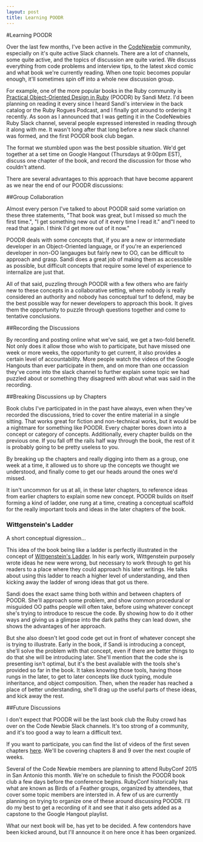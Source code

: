 ```yaml
---
layout: post
title: Learning POODR
---
```


#Learning POODR

Over the last few months, I've been active in the [CodeNewbie](http://www.codenewbie.org/) community, especially on it's quite active Slack channels. There are a lot of channels, some quite active, and the topics of discussion are quite varied. We discuss everything from code problems and interview tips, to the latest xkcd comic and what book we're currently reading. When one topic becomes popular enough, it'll sometimes spin off into a whole new discussion group. 

For example, one of the more popular books in the Ruby community is [Practical Object-Oriented Design in Ruby](http://www.poodr.com/) (POODR) by Sandi Metz. I'd been planning on reading it every since I heard Sandi's interview in the back catalog or the Ruby Rogues Podcast, and I finally got around to ordering it recently. As soon as I announced that I was getting it in the CodeNewbies Ruby Slack channel, several people expressed interested in reading through it along with me. It wasn't long after that long before a new slack channel was formed, and the first POODR book club began.

The format we stumbled upon was the best possible situation. We'd get together at a set time on Google Hangout (Thursdays at 9:00pm EST), discuss one chapter of the book, and record the discussion for those who couldn't attend.

There are several advantages to this approach that have become apparent as we near the end of our POODR discussions:

##Group Collaboration

Almost every person I've talked to about POODR said some variation on these three statements, "That book was great, but I missed so much the first time.", "I get something new out of it every time I read it." and"I need to read that again. I think I'd get more out of it now."

POODR deals with some concepts that, if you are a new or intermediate developer in an Object-Oriented language, or if you're an experienced developer in non-OO langauges but fairly new to OO, can be difficult to approach and grasp. Sandi does a great job of making them as accessible as possible, but difficult concepts that require some level of experience to internalize are just that.

All of that said, puzzling through POODR with a few others who are fairly new to these concepts in a collaborative setting, where nobody is really considered an authority and nobody has conceptual turf to defend, may be the best possible way for newer developers to approach this book. It gives them the opportunity to puzzle through questions together and come to tentative conclusions. 

##Recording the Discussions

By recording and posting online what we've said, we get a two-fold benefit. Not only does it allow those who wish to participate, but have missed one week or more weeks, the opportunity to get current, it also provides a certain level of accountability. More people watch the videos of the Google Hangouts than ever participate in them, and on more than one occassion they've come into the slack channel to further explain some topic we had puzzled about or something they disagreed with about what was said in the recording.

##Breaking Discussions up by Chapters

Book clubs I've participated in in the past have always, even when they've recorded the discussions, tried to cover the entire material in a single sitting. That works great for fiction and non-technical works, but it would be a nightmare for something like POODR. Every chapter bores down into a concept or category of concepts. Additionally, every chapter builds on the previous one. If you fall off the rails half way through the book, the rest of it is probably going to be pretty useless to you.

By breaking up the chapters and really digging into them as a group, one week at a time, it allowed us to shore up the concepts we thought we understood, and finally come to get our heads around the ones we'd missed.

It isn't uncommon for us at all, in these later chapters, to reference ideas from earlier chapters to explain some new concept. POODR builds on itself forming a kind of ladder, one rung at a time, creating a conceptual scaffold for the really important tools and ideas in the later chapters of the book. 

### Wittgenstein's Ladder

A short conceptual digression...

This idea of the book being like a ladder is perfectly illustrated in the concept of [Wittgenstein's Ladder](http://plato.stanford.edu/entries/wittgenstein/). In his early work, Wittgenstein purposely wrote ideas he new were wrong, but necessary to work through to get his readers to a place where they could approach his later writings. He talks about using this ladder to reach a higher level of understanding, and then kicking away the ladder of wrong ideas that got us there.

Sandi does the exact same thing both within and between chapters of POODR. She'll approach some problem, and show common procedural or misguided OO paths people will often take, before using whatever concept she's trying to introduce to rescue the code. By showing how to do it other ways and giving us a glimpse into the dark paths they can lead down, she shows the advantages of her approach. 

But she also doesn't let good code get out in front of whatever concept she is trying to illustrate. Early in the book, if Sandi is introducing a concept, she'll solve the problem with that concept, even if there are better things to do that she will be introducing later. She'll mention that the code she is presenting isn't optimal, but it's the best available with the tools she's provided so far in the book. It takes knowing those tools, having those rungs in the later, to get to later concepts like duck typing, module inheritance, and object composition. Then, when the reader has reached a place of better understanding, she'll drag up the useful parts of these ideas, and kick away the rest.

##Future Discussions

I don't expect that POODR will be the last book club the Ruby crowd has over on the Code Newbie Slack channels. It's too strong of a community, and it's too good a way to learn a difficult text.

If you want to participate, you can find the list of videos of the first seven chapters [here](https://www.youtube.com/playlist?list=PLtNihcG6aHOzjk9SEW6s6oxpxFvgSUfGB). We'll be covering chapters 8 and 9 over the next couple of weeks.

Several of the Code Newbie members are planning to attend RubyConf 2015 in San Antonio this month. We're on schedule to finish the POODR book club a few days before the conference begins. RubyConf historically has what are known as Birds of a Feather groups, organized by attendees, that cover some topic members are intersted in. A few of us are currently planning on trying to organize one of these around discussing POODR. I'll do my best to get a recording of it and see that it also gets added as a capstone to the Google Hangout playlist.

What our next book will be, has yet to be decided. A few contendors have been kicked around, but I'll announce it on here once it has been organized.
